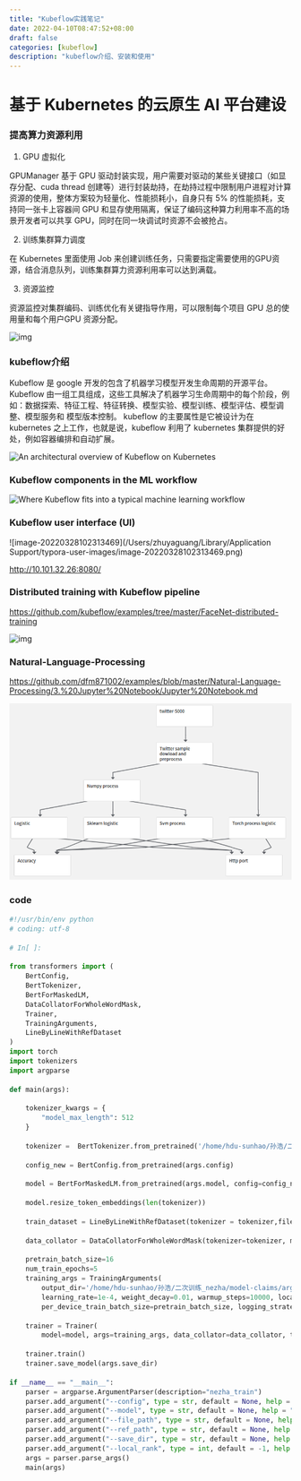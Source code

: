 ```yaml
---
title: "Kubeflow实践笔记"
date: 2022-04-10T08:47:52+08:00
draft: false
categories: [kubeflow]
description: "kubeflow介绍、安装和使用"
---
```


# 基于 Kubernetes 的云原生 AI 平台建设

### 提高算力资源利用

1. GPU 虚拟化

 GPUManager 基于 GPU 驱动封装实现，用户需要对驱动的某些关键接口（如显存分配、cuda thread 创建等）进行封装劫持，在劫持过程中限制用户进程对计算资源的使用，整体方案较为轻量化、性能损耗小，自身只有 5% 的性能损耗，支持同一张卡上容器间 GPU 和显存使用隔离，保证了编码这种算力利用率不高的场景开发者可以共享 GPU，同时在同一块调试时资源不会被抢占。

2. 训练集群算力调度

在 Kubernetes 里面使用 Job 来创建训练任务，只需要指定需要使用的GPU资源，结合消息队列，训练集群算力资源利用率可以达到满载。

3. 资源监控

资源监控对集群编码、训练优化有关键指导作用，可以限制每个项目 GPU 总的使用量和每个用户GPU 资源分配。

![img](https://miro.medium.com/max/1400/1*LhL7j9QhwgQCO4bMu-CNjw.jpeg)

### kubeflow介绍

Kubeflow 是 google 开发的包含了机器学习模型开发生命周期的开源平台。 Kubeflow 由一组工具组成，这些工具解决了机器学习生命周期中的每个阶段，例如：数据探索、特征工程、特征转换、模型实验、模型训练、模型评估、模型调整、模型服务和 模型版本控制。 kubeflow 的主要属性是它被设计为在 kubernetes 之上工作，也就是说，kubeflow 利用了 kubernetes 集群提供的好处，例如容器编排和自动扩展。

![An architectural overview of Kubeflow on Kubernetes](https://www.kubeflow.org/docs/images/kubeflow-overview-platform-diagram.svg)



### Kubeflow components in the ML workflow

![Where Kubeflow fits into a typical machine learning workflow](https://www.kubeflow.org/docs/images/kubeflow-overview-workflow-diagram-2.svg)



### Kubeflow user interface (UI)

![image-20220328102313469](/Users/zhuyaguang/Library/Application Support/typora-user-images/image-20220328102313469.png)

http://10.101.32.26:8080/

### 

### Distributed training with Kubeflow pipeline

https://github.com/kubeflow/examples/tree/master/FaceNet-distributed-training

![img](https://user-images.githubusercontent.com/51089749/137869771-50941659-9fc1-450f-ae2a-5628d9b80d2d.png)





### Natural-Language-Processing

https://github.com/dfm871002/examples/blob/master/Natural-Language-Processing/3.%20Jupyter%20Notebook/Jupyter%20Notebook.md



![pipeline](https://github.com/dfm871002/examples/raw/master/Natural-Language-Processing/4.%20Image/pipeline.png)



### code

```python
#!/usr/bin/env python
# coding: utf-8

# In[ ]:

from transformers import (
    BertConfig,
    BertTokenizer,
    BertForMaskedLM,
    DataCollatorForWholeWordMask,
    Trainer,
    TrainingArguments,
    LineByLineWithRefDataset
)
import torch
import tokenizers
import argparse

def main(args):

    tokenizer_kwargs = {
        "model_max_length": 512
    }
    
    tokenizer =  BertTokenizer.from_pretrained('/home/hdu-sunhao/孙浩/二次训练_nezha/', **tokenizer_kwargs)
    
    config_new = BertConfig.from_pretrained(args.config)
    
    model = BertForMaskedLM.from_pretrained(args.model, config=config_new)
    
    model.resize_token_embeddings(len(tokenizer))  
                            
    train_dataset = LineByLineWithRefDataset(tokenizer = tokenizer,file_path = args.file_path, ref_path = args.ref_path, block_size=512)      
            
    data_collator = DataCollatorForWholeWordMask(tokenizer=tokenizer, mlm=True, mlm_probability=0.15)
    
    pretrain_batch_size=16
    num_train_epochs=5
    training_args = TrainingArguments(
        output_dir='/home/hdu-sunhao/孙浩/二次训练_nezha/model-claims/args', overwrite_output_dir=True, num_train_epochs=num_train_epochs, 
        learning_rate=1e-4, weight_decay=0.01, warmup_steps=10000, local_rank = args.local_rank, #dataloader_pin_memory = False,
        per_device_train_batch_size=pretrain_batch_size, logging_strategy ="epoch",save_strategy = "epoch", save_total_limit = 1)
    
    trainer = Trainer(
        model=model, args=training_args, data_collator=data_collator, train_dataset=train_dataset)
    
    trainer.train()
    trainer.save_model(args.save_dir)

if __name__ == "__main__":
    parser = argparse.ArgumentParser(description="nezha_train")
    parser.add_argument("--config", type = str, default = None, help = "二次训练_nezha")
    parser.add_argument("--model", type = str, default = None, help = "二次训练_nezha")
    parser.add_argument("--file_path", type = str, default = None, help = "二次训练_nezha")
    parser.add_argument("--ref_path", type = str, default = None, help = "二次训练_nezha")
    parser.add_argument("--save_dir", type = str, default = None, help = "二次训练_nezha")
    parser.add_argument("--local_rank", type = int, default = -1, help = "For distributed training: local_rank")
    args = parser.parse_args()
    main(args)
```



